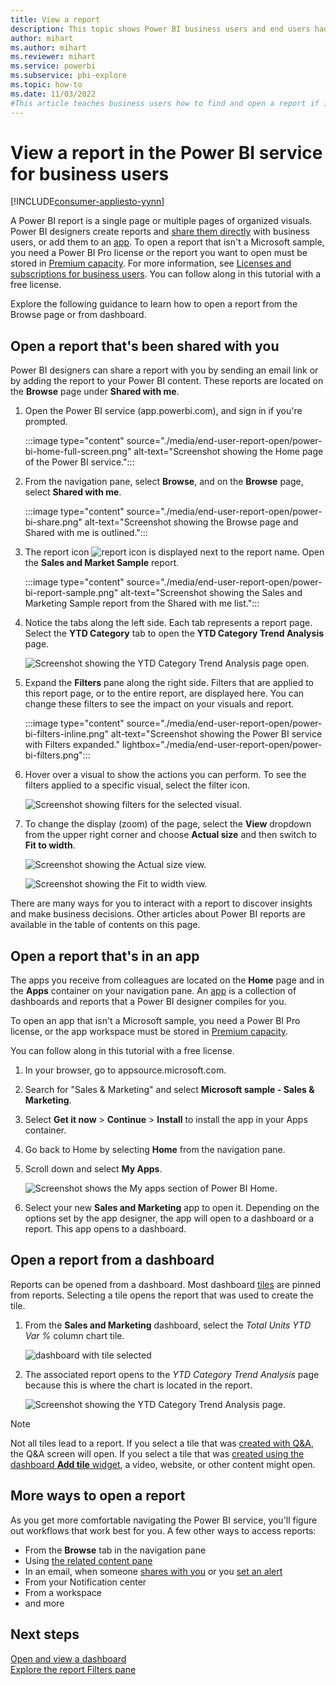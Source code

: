 ```yaml
---
title: View a report
description: This topic shows Power BI business users and end users had to open and view a Power BI report.
author: mihart
ms.author: mihart
ms.reviewer: mihart
ms.service: powerbi
ms.subservice: pbi-explore
ms.topic: how-to
ms.date: 11/03/2022
#This article teaches business users how to find and open a report if it has been shared directly or shared via an app, so the consumer can view and interact with the report.
---
```

# View a report in the Power BI service for business users

[!INCLUDE[consumer-appliesto-yynn](../includes/consumer-appliesto-yynn.md)]

A Power BI report is a single page or multiple pages of organized visuals. Power BI designers create reports and [share them directly](end-user-shared-with-me.md) with business users, or add them to an [app](end-user-apps.md). To open a report that isn't a Microsoft sample, you need a Power BI Pro license or the report you want to open must be stored in [Premium capacity](end-user-license.md#identify-content-hosted-in-premium-capacity). For more information, see [Licenses and subscriptions for business users](end-user-license.md). You can follow along in this tutorial with a free license.

Explore the following guidance to learn how to open a report from the Browse page or from dashboard.

## Open a report that's been shared with you

Power BI designers can share a report with you by sending an email link or by adding the report to your Power BI content. These reports are located on the **Browse** page under **Shared with me**.

1. Open the Power BI service (app.powerbi.com), and sign in if you're prompted.

    :::image type="content" source="./media/end-user-report-open/power-bi-home-full-screen.png" alt-text="Screenshot showing the Home page of the Power BI service.":::

2. From the navigation pane, select **Browse**, and on the **Browse** page, select **Shared with me**.

    :::image type="content" source="./media/end-user-report-open/power-bi-share.png" alt-text="Screenshot showing the Browse page and Shared with me is outlined.":::

3. The report icon ![report icon](./media/end-user-report-open/power-bi-report-icon.png) is displayed next to the report name. Open the **Sales and Market Sample** report.

     :::image type="content" source="./media/end-user-report-open/power-bi-report-sample.png" alt-text="Screenshot showing the Sales and Marketing Sample report from the Shared with me list.":::

4. Notice the tabs along the left side. Each tab represents a report page. Select the **YTD Category** tab to open the **YTD Category Trend Analysis** page.

   ![Screenshot showing the YTD Category Trend Analysis page open.](./media/end-user-report-open/power-bi-report-open.png)

5. Expand the **Filters** pane along the right side. Filters that are applied to this report page, or to the entire report, are displayed here. You can change these filters to see the impact on your visuals and report.

    :::image type="content" source="./media/end-user-report-open/power-bi-filters-inline.png" alt-text="Screenshot showing the Power BI service with Filters expanded." lightbox="./media/end-user-report-open/power-bi-filters.png":::

6. Hover over a visual to show the actions you can perform. To see the filters applied to a specific visual, select the filter icon.

   ![Screenshot showing filters for the selected visual.](./media/end-user-report-open/power-bi-visual-filters.png)

7. To change the display (zoom) of the page, select the **View** dropdown from the upper right corner and choose **Actual size** and then switch to **Fit to width**.

   ![Screenshot showing the Actual size view.](./media/end-user-report-open/power-bi-view-actual.png)

   ![Screenshot showing the Fit to width view.](./media/end-user-report-open/power-bi-width.png)

There are many ways for you to interact with a report to discover insights and make business decisions. Other articles about Power BI reports are available in the table of contents on this page.

## Open a report that's in an app

The apps you receive from colleagues are located on the **Home** page and in the **Apps** container on your navigation pane. An [app](end-user-apps.md) is a collection of dashboards and reports that a Power BI designer compiles for you.

To open an app that isn't a Microsoft sample, you need a Power BI Pro license, or the app workspace must be stored in [Premium capacity](end-user-license.md#identify-content-hosted-in-premium-capacity).

You can follow along in this tutorial with a free license.

1. In your browser, go to appsource.microsoft.com.
2. Search for "Sales & Marketing" and select **Microsoft sample - Sales & Marketing**.
3. Select **Get it now** > **Continue** > **Install** to install the app in your Apps container.

4. Go back to Home by selecting **Home** from the navigation pane.

5. Scroll down and select **My Apps**.

   ![Screenshot shows the My apps section of Power BI Home.](./media/end-user-report-open/power-bi-apps-new.png)

6. Select your new **Sales and Marketing** app to open it. Depending on the options set by the app designer, the app will open to a dashboard or a report. This app opens to a dashboard.  

## Open a report from a dashboard

Reports can be opened from a dashboard. Most dashboard [tiles](end-user-tiles.md) are pinned from reports. Selecting a tile opens the report that was used to create the tile.

1. From the **Sales and Marketing** dashboard, select the *Total Units YTD Var %* column chart tile.

    ![dashboard with tile selected](./media/end-user-report-open/power-bi-dashboards.png)

2. The associated report opens to the *YTD Category Trend Analysis* page because this is where the chart is located in the report.

    ![Screenshot showing the YTD Category Trend Analysis page.](./media/end-user-report-open/power-bi-report-tab.png)

> [!NOTE]
> Not all tiles lead to a report.
>If you select a tile that was [created with Q&A](end-user-q-and-a.md), the Q&A screen will open.
>If you select a tile that was [created using the dashboard **Add tile** widget](../create-reports/service-dashboard-add-widget.md), a video, website, or other content might open.  

## More ways to open a report

As you get more comfortable navigating the Power BI service, you'll figure out workflows that work best for you. A few other ways to access reports:

- From the **Browse** tab in the navigation pane
- Using [the related content pane](end-user-related.md)
- In an email, when someone [shares with you](../collaborate-share/service-share-reports.md) or you [set an alert](end-user-alerts.md)
- From your Notification center
- From a workspace
- and more

## Next steps

[Open and view a dashboard](end-user-dashboard-open.md)  
[Explore the report Filters pane](end-user-report-filter.md)
